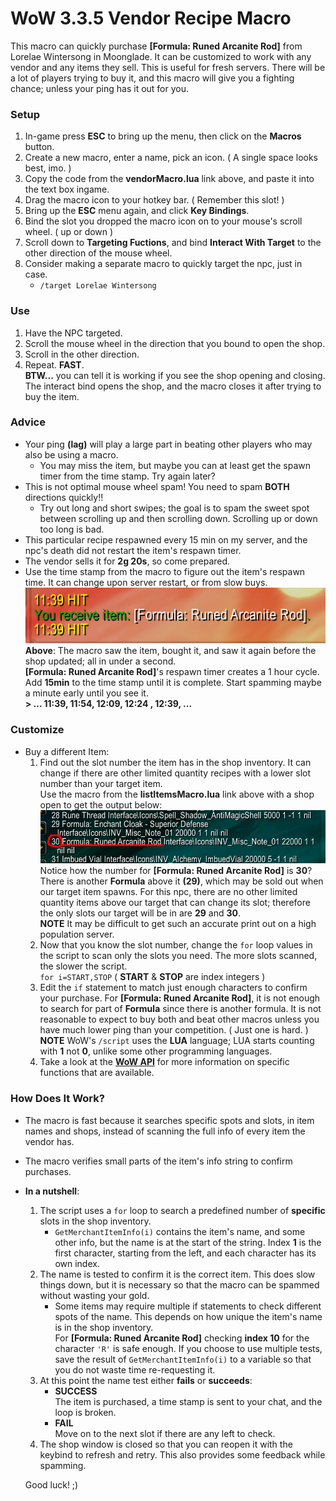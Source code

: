 # WoW 3.3.5 Vendor Recipe Macro

This macro can quickly purchase **[Formula: Runed Arcanite Rod]** from Lorelae Wintersong in Moonglade. It can be customized to work with any vendor and any items they sell.
This is useful for fresh servers. There will be a lot of players trying to buy it, and this macro will give you a fighting chance; unless your ping has it out for you.

### Setup
1. In-game press **ESC** to bring up the menu, then click on the **Macros** button.
2. Create a new macro, enter a name, pick an icon. ( A single space looks best, imo. )
3. Copy the code from the **vendorMacro.lua** link above, and paste it into the text box ingame.
4. Drag the macro icon to your hotkey bar. ( Remember this slot! )
5. Bring up the **ESC** menu again, and click **Key Bindings**.
6. Bind the slot you dropped the macro icon on to your mouse's scroll wheel. (  up or down )
7. Scroll down to **Targeting Fuctions**, and bind **Interact With Target** to the other direction of the mouse wheel.
8. Consider making a separate macro to quickly target the npc, just in case.
   * `/target Lorelae Wintersong`

### Use
1. Have the NPC targeted.
2. Scroll the mouse wheel in the direction that you bound to open the shop.
3. Scroll in the other direction.
4. Repeat. **FAST**.  
**BTW...** you can tell it is working if you see the shop opening and closing. The interact bind opens the shop, and the macro closes it after trying to buy the item.

### Advice
* Your ping **(lag)** will play a large part in beating other players who may also be using a macro.
  - You may miss the item, but maybe you can at least get the spawn timer from the time stamp. Try again later?
* This is not optimal mouse wheel spam! You need to spam **BOTH** directions quickly!!
  * Try out long and short swipes; the goal is to spam the sweet spot between scrolling up and then scrolling down. Scrolling up or down too long is bad.
* This particular recipe respawned every 15 min on my server, and the npc's death did not restart the item's respawn timer.
* The vendor sells it for **2g 20s**, so come prepared.
* Use the time stamp from the macro to figure out the item's respawn time. It can change upon server restart, or from slow buys.  
  ![Success time stamp example.](images/successfulPurchase.png)  
  **Above**: The macro saw the item, bought it, and saw it again before the shop updated; all in under a second.  
  **[Formula: Runed Arcanite Rod]**'s respawn timer creates a 1 hour cycle. Add **15min** to the time stamp until it is complete.  Start spamming maybe a minute early until you see it.  
  **> ... 11:39, 11:54, 12:09, 12:24 , 12:39, ...** 

### Customize
* Buy a different Item:
  1. Find out the slot number the item has in the shop inventory. It can change if there are other limited quantity recipes with a lower slot number than your target item.  
     Use the macro from the **listItemsMacro.lua** link above with a shop open to get the output below:  
     ![Slot id macro example.](images/itemIDScan.png)  
     Notice how the number for **[Formula: Runed Arcanite Rod]** is **30**? There is another **Formula** above it **(29)**, which may be sold out when our target item spawns.
     For this npc, there are no other limited quantity items above our target that can change its slot; therefore the only slots our target will be in are **29** and **30**.  
     **NOTE** It may be difficult to get such an accurate print out on a high population server.
  2. Now that you know the slot number, change the `for` loop values in the script to scan only the slots you need. The more slots scanned, the slower the script.  
     `for i=START,STOP`  ( **START** & **STOP** are index integers )
  3. Edit the `if` statement to match just enough characters to confirm your purchase. For **[Formula: Runed Arcanite Rod]**, it is not enough to search for part of **Formula** since there is another formula. It is not reasonable to expect to buy both and beat other macros unless you have much lower ping than your competition. ( Just one is hard. )  
     **NOTE** WoW's `/script` uses the **LUA** language; LUA starts counting with **1** not **0**, unlike some other programming languages.
  4. Take a look at the [**WoW API**](https://wowwiki.fandom.com/wiki/World_of_Warcraft_API) for more information on specific functions that are available.

### How Does It Work?
* The macro is fast because it searches specific spots and slots, in item names and shops, instead of scanning the full info of every item the vendor has.
* The macro verifies small parts of the item's info string to confirm purchases.
* **In a nutshell**:
  1. The script uses a `for` loop to search a predefined number of **specific** slots in the shop inventory.
     - `GetMerchantItemInfo(i)` contains the item's name, and some other info, but the name is at the start of the string. Index **1** is the first character, starting from the left, and each character has its own index.
  2. The name is tested to confirm it is the correct item. This does slow things down, but it is necessary so that the macro can be spammed without wasting your gold.
     - Some items may require multiple if statements to check different spots of the name. This depends on how unique the item's name is in the shop inventory.  
       For **[Formula: Runed Arcanite Rod]** checking **index 10** for the character `'R'` is safe enough. If you choose to use multiple tests, save the result of `GetMerchantItemInfo(i)` to a variable so that you do not waste time re-requesting it.
  3. At this point the name test either **fails** or **succeeds**:
     - **SUCCESS**  
       The item is purchased, a time stamp is sent to your chat, and the loop is broken.
     - **FAIL**  
       Move on to the next slot if there are any left to check.
  4. The shop window is closed so that you can reopen it with the keybind to refresh and retry. This also provides some feedback while spamming.
  
  Good luck! ;)